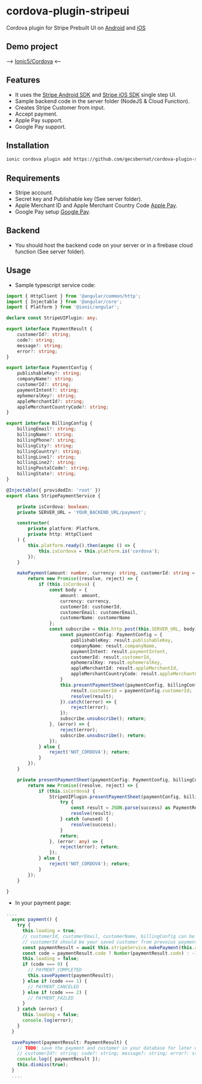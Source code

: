 # cordova-plugin-stripeui
Cordova plugin for Stripe Prebuilt UI on [Android](https://stripe.com/docs/payments/accept-a-payment?platform=android) and [iOS](https://stripe.com/docs/payments/accept-a-payment?platform=ios)

## Demo project
 --> [Ionic5/Cordova](https://github.com/gecsbernat/cordova-plugin-stripeui-demo) <--

## Features

- It uses the [Stripe Android SDK](https://github.com/stripe/stripe-android) and [Stripe iOS SDK](https://github.com/stripe/stripe-ios) single step UI.
- Sample backend code in the server folder (NodeJS & Cloud Function).
- Creates Stripe Customer from input.
- Accept payment.
- Apple Pay support.
- Google Pay support.

## Installation
```sh
ionic cordova plugin add https://github.com/gecsbernat/cordova-plugin-stripeui.git
```

## Requirements
- Stripe account.
- Secret key and Publishable key (See server folder).
- Apple Merchant ID and Apple Merchant Country Code [Apple Pay](https://stripe.com/docs/payments/accept-a-payment?platform=ios&ui=payment-sheet#apple-pay).
- Google Pay setup [Google Pay](https://stripe.com/docs/payments/accept-a-payment?platform=android&ui=payment-sheet#google-pay).

## Backend
- You should host the backend code on your server or in a firebase cloud function (See server folder).

## Usage

- Sample typescript service code:
```typescript
import { HttpClient } from '@angular/common/http';
import { Injectable } from '@angular/core';
import { Platform } from '@ionic/angular';

declare const StripeUIPlugin: any;

export interface PaymentResult {
    customerId?: string;
    code?: string;
    message?: string;
    error?: string;
}

export interface PaymentConfig {
    publishableKey?: string;
    companyName?: string;
    customerId?: string;
    paymentIntent?: string;
    ephemeralKey?: string;
    appleMerchantId?: string;
    appleMerchantCountryCode?: string;
}

export interface BillingConfig {
    billingEmail?: string;
    billingName?: string;
    billingPhone?: string;
    billingCity?: string;
    billingCountry?: string;
    billingLine1?: string;
    billingLine2?: string;
    billingPostalCode?: string;
    billingState?: string;
}

@Injectable({ providedIn: 'root' })
export class StripePaymentService {

    private isCordova: boolean;
    private SERVER_URL = 'YOUR_BACKEND_URL/payment';

    constructor(
        private platform: Platform,
        private http: HttpClient
    ) {
        this.platform.ready().then(async () => {
            this.isCordova = this.platform.is('cordova');
        });
    }

    makePayment(amount: number, currency: string, customerId: string = null, customerEmail: string = null, customerName: string = null, billingConfig: BillingConfig): Promise<PaymentResult> {
        return new Promise((resolve, reject) => {
            if (this.isCordova) {
                const body = {
                    amount: amount,
                    currency: currency,
                    customerId: customerId,
                    customerEmail: customerEmail,
                    customerName: customerName
                };
                const subscribe = this.http.post(this.SERVER_URL, body).subscribe((result: any) => {
                    const paymentConfig: PaymentConfig = {
                        publishableKey: result.publishableKey,
                        companyName: result.companyName,
                        paymentIntent: result.paymentIntent,
                        customerId: result.customerId,
                        ephemeralKey: result.ephemeralKey,
                        appleMerchantId: result.appleMerchantId,
                        appleMerchantCountryCode: result.appleMerchantCountryCode
                    }
                    this.presentPaymentSheet(paymentConfig, billingConfig).then((result) => {
                        result.customerId = paymentConfig.customerId;
                        resolve(result);
                    }).catch((error) => {
                        reject(error);
                    });
                    subscribe.unsubscribe(); return;
                }, (error) => {
                    reject(error);
                    subscribe.unsubscribe(); return;
                });
            } else {
                reject('NOT_CORDOVA'); return;
            }
        });
    }

    private presentPaymentSheet(paymentConfig: PaymentConfig, billingConfig: BillingConfig): Promise<PaymentResult> {
        return new Promise((resolve, reject) => {
            if (this.isCordova) {
                StripeUIPlugin.presentPaymentSheet(paymentConfig, billingConfig, (success: any) => {
                    try {
                        const result = JSON.parse(success) as PaymentResult;
                        resolve(result);
                    } catch (unused) {
                        resolve(success);
                    }
                    return;
                }, (error: any) => {
                    reject(error); return;
                });
            } else {
                reject('NOT_CORDOVA'); return;
            }
        });
    }

}
```

- In your payment page:
```typescript
....
  async payment() {
    try {
      this.loading = true;
      // customerId, customerEmail, customerName, billingConfig can be null.
      // customerId should be your saved customer from prevoius payment.
      const paymentResult = await this.stripeService.makePayment(this.amount, this.currency, this.customerId, this.customerEmail, this.customerName, this.billingConfig);
      const code = paymentResult.code ? Number(paymentResult.code) : -1;
      this.loading = false;
      if (code === 0) {
        // PAYMENT_COMPLETED
        this.savePayment(paymentResult);
      } else if (code === 1) {
        // PAYMENT_CANCELED
      } else if (code === 2) {
        // PAYMENT_FAILED
      }
    } catch (error) {
      this.loading = false;
      console.log(error);
    }
  }

  savePayment(paymentResult: PaymentResult) {
    // TODO: save the payment and customer in your database for later use...
    // customerId?: string; code?: string; message?: string; error?: string;
    console.log({ paymentResult });
    this.dismiss(true);
  }
  ....
```
